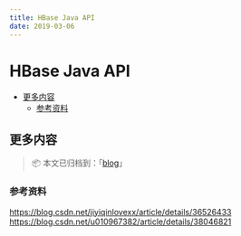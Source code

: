 ```yaml
---
title: HBase Java API
date: 2019-03-06
---
```


# HBase Java API

<!-- TOC depthFrom:2 depthTo:3 -->

- [更多内容](#更多内容)
    - [参考资料](#参考资料)

<!-- /TOC -->

## 更多内容

> 📦 本文已归档到：「[blog](https://github.com/dunwu/blog)」

### 参考资料

https://blog.csdn.net/jiyiqinlovexx/article/details/36526433
https://blog.csdn.net/u010967382/article/details/38046821
